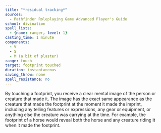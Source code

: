 ```yaml
---
title: "*residual tracking*"
sources:
  - Pathfinder Roleplaying Game Advanced Player's Guide
school: divination
spell_lists:
  - {name: ranger, level: 1}
casting_time: 1 minute
components:
  - V
  - S
  - M (a bit of plaster)
range: touch
target: footprint touched
duration: instantaneous
saving_throw: none
spell_resistance: no
---
```


By touching a footprint, you receive a clear mental image of the person or creature that made it. The image has the exact same appearance as the creature that made the footprint at the moment it made the imprint, including any telling features or expressions, any gear or equipment, or anything else the creature was carrying at the time. For example, the footprint of a horse would reveal both the horse and any creature riding it when it made the footprint.


